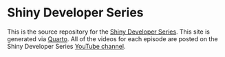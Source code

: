 # Shiny Developer Series

This is the source repository for the [Shiny Developer Series](https://shinydevseries.com). This site is generated via [Quarto](https://quarto.org). All of the videos for each episode are posted on the Shiny Developer Series [YouTube channel](https://www.youtube.com/c/shinydeveloperseries).

